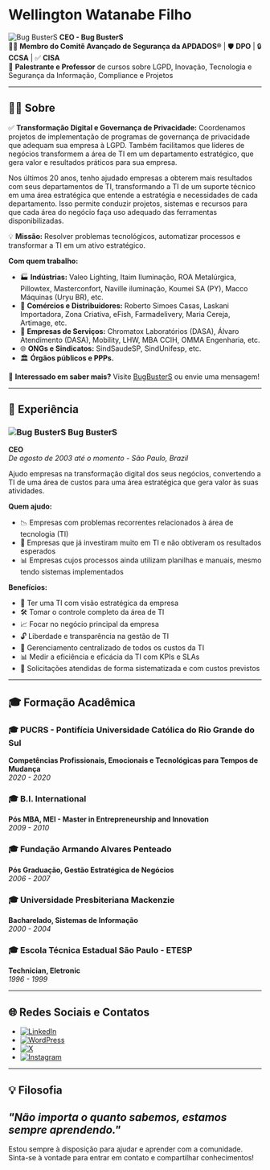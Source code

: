 # Wellington Watanabe Filho

![Bug BusterS](https://bugbusters.com.br/favicon.ico) **CEO - Bug BusterS**  
👨‍💼 **Membro do Comitê Avançado de Segurança da APDADOS®** | 🛡️ **DPO** | 🔒 **CCSA** | ✅ **CISA**  
🎤 **Palestrante e Professor** de cursos sobre LGPD, Inovação, Tecnologia e Segurança da Informação, Compliance e Projetos

---

## 🧑‍💼 Sobre

✅ **Transformação Digital e Governança de Privacidade:** Coordenamos projetos de implementação de programas de governança de privacidade que adequam sua empresa à LGPD. Também facilitamos que líderes de negócios transformem a área de TI em um departamento estratégico, que gera valor e resultados práticos para sua empresa.

Nos últimos 20 anos, tenho ajudado empresas a obterem mais resultados com seus departamentos de TI, transformando a TI de um suporte técnico em uma área estratégica que entende a estratégia e necessidades de cada departamento. Isso permite conduzir projetos, sistemas e recursos para que cada área do negócio faça uso adequado das ferramentas disponibilizadas.

💡 **Missão:** Resolver problemas tecnológicos, automatizar processos e transformar a TI em um ativo estratégico.

**Com quem trabalho:**
- 🏭 **Indústrias:** Valeo Lighting, Itaim Iluminação, ROA Metalúrgica, Pillowtex, Masterconfort, Naville iluminação, Koumei SA (PY), Macco Máquinas (Uryu BR), etc.
- 🛒 **Comércios e Distribuidores:** Roberto Simoes Casas, Laskani Importadora, Zona Criativa, eFish, Farmadelivery, Maria Cereja, Artimage, etc.
- 🏢 **Empresas de Serviços:** Chromatox Laboratórios (DASA), Álvaro Atendimento (DASA), Mobility, LHW, MBA CCIH, OMMA Engenharia, etc.
- 🌐 **ONGs e Sindicatos:** SindSaudeSP, SindUnifesp, etc.
- 🏛️ **Órgãos públicos e PPPs.**

📢 **Interessado em saber mais?** Visite [BugBusterS](https://bugbusters.com.br) ou envie uma mensagem!

---

## 💼 Experiência

### ![Bug BusterS](https://bugbusters.com.br/favicon.ico) **Bug BusterS**
**CEO**  
*De agosto de 2003 até o momento - São Paulo, Brazil*

Ajudo empresas na transformação digital dos seus negócios, convertendo a TI de uma área de custos para uma área estratégica que gera valor às suas atividades.

**Quem ajudo:**
- 📉 Empresas com problemas recorrentes relacionados à área de tecnologia (TI)
- 💸 Empresas que já investiram muito em TI e não obtiveram os resultados esperados
- 📊 Empresas cujos processos ainda utilizam planilhas e manuais, mesmo tendo sistemas implementados

**Benefícios:**
- 🎯 Ter uma TI com visão estratégica da empresa
- 🛠️ Tomar o controle completo da área de TI
- 📈 Focar no negócio principal da empresa
- 🔓 Liberdade e transparência na gestão de TI
- 📑 Gerenciamento centralizado de todos os custos da TI
- 📊 Medir a eficiência e eficácia da TI com KPIs e SLAs
- 📅 Solicitações atendidas de forma sistematizada e com custos previstos

---

## 🎓 Formação Acadêmica

### 🎓 **PUCRS - Pontifícia Universidade Católica do Rio Grande do Sul**
**Competências Profissionais, Emocionais e Tecnológicas para Tempos de Mudança**  
*2020 - 2020*

### 🎓 **B.I. International**
**Pós MBA, MEI - Master in Entrepreneurship and Innovation**  
*2009 - 2010*

### 🎓 **Fundação Armando Alvares Penteado**
**Pós Graduação, Gestão Estratégica de Negócios**  
*2006 - 2007*

### 🎓 **Universidade Presbiteriana Mackenzie**
**Bacharelado, Sistemas de Informação**  
*2000 - 2004*

### 🎓 **Escola Técnica Estadual São Paulo - ETESP**
**Technician, Eletronic**  
*1996 - 1999*

---

## 🌐 Redes Sociais e Contatos

- [![LinkedIn](https://img.shields.io/badge/LinkedIn-0077B5?style=for-the-badge&logo=linkedin&logoColor=white)](https://www.linkedin.com/in/wwatanabe)
- [![WordPress](https://img.shields.io/badge/WordPress-%23117AC9.svg?style=for-the-badge&logo=WordPress&logoColor=white)](https://bugbusters.com.br)
- [![X](https://img.shields.io/badge/X-%23000000.svg?style=for-the-badge&logo=X&logoColor=white)](https://x.com/BugBusterS)
- [![Instagram](https://img.shields.io/badge/Instagram-%23E4405F.svg?style=for-the-badge&logo=Instagram&logoColor=white)](https://www.instagram.com/wwfilho/)

---

## 💡 Filosofia

*"Não importa o quanto sabemos, estamos sempre aprendendo."* 
---

Estou sempre à disposição para ajudar e aprender com a comunidade. Sinta-se à vontade para entrar em contato e compartilhar conhecimentos!
